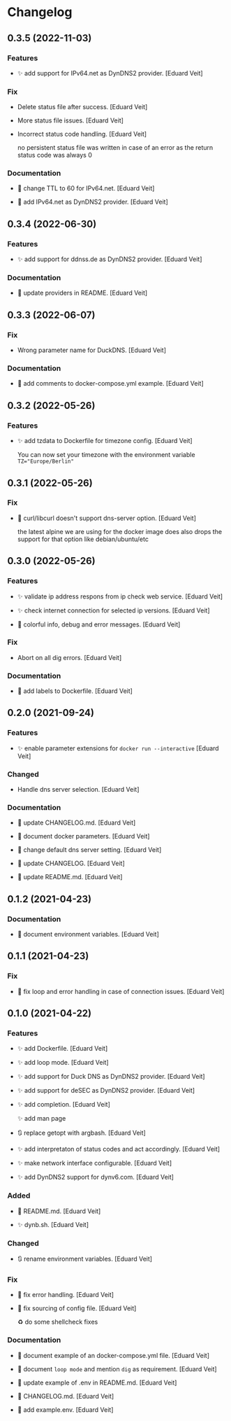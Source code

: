 # Changelog


## 0.3.5 (2022-11-03)

### Features

* ✨ add support for IPv64.net as DynDNS2 provider. [Eduard Veit]

### Fix

* Delete status file after success. [Eduard Veit]

* More status file issues. [Eduard Veit]

* Incorrect status code handling. [Eduard Veit]

  no persistent status file was written in case of an error as the return status code was always 0

### Documentation

* 📝 change TTL to 60 for IPv64.net. [Eduard Veit]

* 📝 add IPv64.net as DynDNS2 provider. [Eduard Veit]


## 0.3.4 (2022-06-30)

### Features

* ✨ add support for ddnss.de as DynDNS2 provider. [Eduard Veit]

### Documentation

* 📝 update providers in README. [Eduard Veit]


## 0.3.3 (2022-06-07)

### Fix

* Wrong parameter name for DuckDNS. [Eduard Veit]

### Documentation

* 📝 add comments to docker-compose.yml example. [Eduard Veit]


## 0.3.2 (2022-05-26)

### Features

* ✨ add tzdata to Dockerfile for timezone config. [Eduard Veit]

  You can now set your timezone with the environment variable
  `TZ="Europe/Berlin"`


## 0.3.1 (2022-05-26)

### Fix

* 🐛 curl/libcurl doesn't support dns-server option. [Eduard Veit]

  the latest alpine we are using for the docker image
  does also drops the support for that option like debian/ubuntu/etc


## 0.3.0 (2022-05-26)

### Features

* ✨ validate ip address respons from ip check web service. [Eduard Veit]

* ✨ check internet connection for selected ip versions. [Eduard Veit]

* 🎨 colorful info, debug and error messages. [Eduard Veit]

### Fix

* Abort on all dig errors. [Eduard Veit]

### Documentation

* 📝 add labels to Dockerfile. [Eduard Veit]


## 0.2.0 (2021-09-24)

### Features

* ✨ enable parameter extensions for `docker run --interactive` [Eduard Veit]

### Changed

* Handle dns server selection. [Eduard Veit]

### Documentation

* 📝 update CHANGELOG.md. [Eduard Veit]

* 📝 document docker parameters. [Eduard Veit]

* 📝 change default dns server setting. [Eduard Veit]

* 📝 update CHANGELOG. [Eduard Veit]

* 📝 update README.md. [Eduard Veit]


## 0.1.2 (2021-04-23)

### Documentation

* 📝 document environment variables. [Eduard Veit]


## 0.1.1 (2021-04-23)

### Fix

* 🐛 fix loop and error handling in case of connection issues. [Eduard Veit]


## 0.1.0 (2021-04-22)

### Features

* ✨ add Dockerfile. [Eduard Veit]

* ✨ add loop mode. [Eduard Veit]

* ✨ add support for Duck DNS as DynDNS2 provider. [Eduard Veit]

* ✨ add support for deSEC as DynDNS2 provider. [Eduard Veit]

* ✨ add completion. [Eduard Veit]

  ✨ add man page

* 🔃 replace getopt with argbash. [Eduard Veit]

* ✨ add interpretaton of status codes and act accordingly. [Eduard Veit]

* ✨ make network interface configurable. [Eduard Veit]

* ✨ add DynDNS2 support for dynv6.com. [Eduard Veit]

### Added

* 📝 README.md. [Eduard Veit]

* ✨ dynb.sh. [Eduard Veit]

### Changed

* 🔃 rename environment variables. [Eduard Veit]

### Fix

* 🐛 fix error handling. [Eduard Veit]

* 🐛 fix sourcing of config file. [Eduard Veit]

  ♻️ do some shellcheck fixes

### Documentation

* 📝 document example of an docker-compose.yml file. [Eduard Veit]

* 📝 document `loop mode` and mention `dig` as requirement. [Eduard Veit]

* 📝 update example of .env in README.md. [Eduard Veit]

* 📝 CHANGELOG.md. [Eduard Veit]

* 📝 add example.env. [Eduard Veit]


